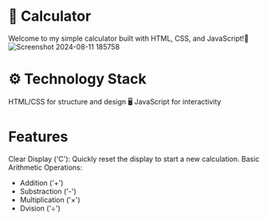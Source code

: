 # 🧮 Calculator
Welcome to my simple calculator built with HTML, CSS, and JavaScript!🎉
![Screenshot 2024-08-11 185758](https://github.com/user-attachments/assets/f50178bb-8c00-4112-93dd-6c470a22f6ec)

# ⚙️ Technology Stack
HTML/CSS for structure and design 🖥️
JavaScript for interactivity 

# Features
Clear Display ('C'): Quickly reset the display to start a new calculation.
Basic Arithmetic Operations:
- Addition ('+')
- Substraction ('-')
- Multiplication ('×')
- Dvision ('÷')





